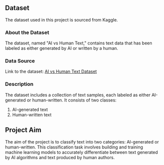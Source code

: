 ## Dataset
The dataset used in this project is sourced from Kaggle.

### About the Dataset
The dataset, named "AI vs Human Text," contains text data that has been labeled as either generated by AI or written by a human.

### Data Source
Link to the dataset: [AI vs Human Text Dataset](https://www.kaggle.com/datasets/shanegerami/ai-vs-human-text)

### Description
The dataset includes a collection of text samples, each labeled as either AI-generated or human-written. It consists of two classes:
1. AI-generated text
2. Human-written text

## Project Aim
The aim of the project is to classify text into two categories: AI-generated or human-written. This classification task involves building and training machine learning models to accurately differentiate between text generated by AI algorithms and text produced by human authors.
